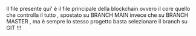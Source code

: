 Il file presente qui' è il file principale della blockchain ovvero il core quello che controlla il tutto , spostato su BRANCH MAIN invece che su BRANCH MASTER , ma è sempre lo stesso progetto basta selezionare il branch su GIT !!!
